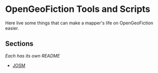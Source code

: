 # OpenGeoFiction Tools and Scripts

Here live some things that can make a mapper's life on OpenGeoFiction easier.

## Sections

*Each has its own README*

* [JOSM](josm/)